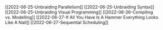[[2022-06-25-Unbraiding Parallelism]]
[[2022-06-25-Unbraiding Syntax]]
[[2022-06-25-Unbraiding Visual Programming]]
[[2022-06-26-Compiling vs. Modelling]]
[[2022-06-27-If All You Have Is A Hammer Everything Looks Like A Nail]]
[[2022-06-27-Sequential Scheduling]]
